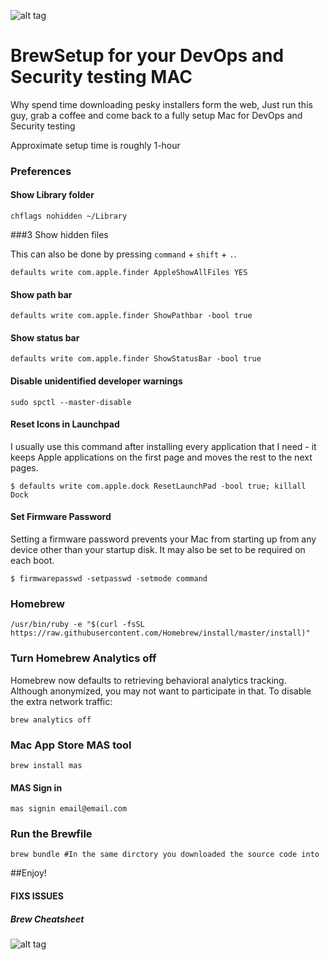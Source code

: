 ![alt tag](https://coolestguidesontheplanet.com/wp-content/uploads/2013/12/home-brew-osx-lion-package-manager.png)

# BrewSetup for your DevOps and Security testing MAC

Why spend time downloading pesky installers form the web,
Just run this guy, grab a coffee and come back to a fully setup Mac for DevOps and Security testing 

Approximate setup time is roughly 1-hour 

### Preferences


#### Show Library folder

```shell
chflags nohidden ~/Library
```

###3 Show hidden files

This can also be done by pressing `command` + `shift` + `.`.

```shell
defaults write com.apple.finder AppleShowAllFiles YES
```

#### Show path bar

```shell
defaults write com.apple.finder ShowPathbar -bool true
```

#### Show status bar

```shell
defaults write com.apple.finder ShowStatusBar -bool true
```

#### Disable unidentified developer warnings

```shell
sudo spctl --master-disable
```

#### Reset Icons in Launchpad

I usually use this command after installing every application that I need - it keeps Apple applications on the first page and moves the rest to the next pages.

```shell
$ defaults write com.apple.dock ResetLaunchPad -bool true; killall Dock
```

#### Set Firmware Password

Setting a firmware password prevents your Mac from starting up from any device other than your startup disk. It may also be set to be required on each boot.

```shell
$ firmwarepasswd -setpasswd -setmode command
```

### Homebrew

```shell
/usr/bin/ruby -e "$(curl -fsSL https://raw.githubusercontent.com/Homebrew/install/master/install)"
```
### Turn Homebrew Analytics off

Homebrew now defaults to retrieving behavioral analytics tracking. Although anonymized, you may not want to participate in that. To disable the extra network traffic:

```shell
brew analytics off
```

### Mac App Store MAS tool

```shell
brew install mas
```

#### MAS Sign in

```shell
mas signin email@email.com
```

### Run the Brewfile

```shell
brew bundle #In the same dirctory you downloaded the source code into
```
##Enjoy!

#### FIXS ISSUES 

##### Brew Cheatsheet

![alt tag](https://github.com/T0mmykn1fe/homebrew_mac_fresh-install//blob/master/cheatsheet.png)